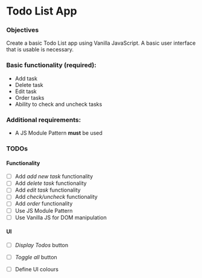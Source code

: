 # Todo List App


### Objectives
Create a basic Todo List app using Vanilla JavaScript. A basic user interface that is usable is necessary.


### Basic functionality (required):
- Add task
- Delete task
- Edit task
- Order tasks
- Ability to check and uncheck tasks


### Additional requirements:
- A JS Module Pattern **must** be used


### TODOs 
#### Functionality
- [ ] Add *add new task* functionality
- [ ] Add *delete task* functionality
- [ ] Add *edit task* functionality
- [ ] Add *check/uncheck* functionality
- [ ] Add *order* functionality
- [ ] Use JS Module Pattern
- [ ] Use Vanilla JS for DOM manipulation

#### UI
- [ ] *Display Todos* button
- [ ] *Toggle all* button
- [ ] Define UI colours

